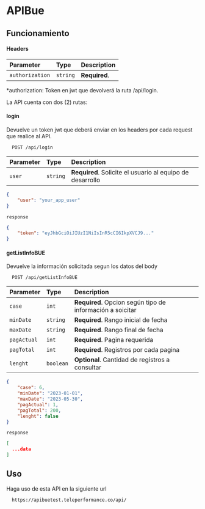 # APIBue


## Funcionamiento

#### Headers
| Parameter | Type     | Description                |
| :-------- | :------- | :------------------------- |
| `authorization` | `string` | **Required**. |

*authorization: Token en jwt que devolverá la ruta /api/login.

La API cuenta con dos (2) rutas:
#### login
Devuelve un token jwt que deberá enviar en los headers por cada request que realice al API.

```http
  POST /api/login
```

| Parameter | Type     | Description                |
| :-------- | :------- | :------------------------- |
| `user` | `string` | **Required**. Solicite el usuario al equipo de desarrollo |

```json
{
	"user": "your_app_user"
}
```

`response`

```json
{
	"token": "eyJhbGciOiJIUzI1NiIsInR5cCI6IkpXVCJ9..."
}
```
#### getListInfoBUE
Devuelve la información solicitada segun los datos del body

```http
  POST /api/getListInfoBUE
```

| Parameter | Type     | Description                |
| :-------- | :------- | :------------------------- |
| `case` | `int` | **Required**. Opcion según tipo de información a soicitar |
| `minDate` | `string` | **Required**. Rango inicial de fecha |
| `maxDate` | `string` | **Required**. Rango final de fecha |
| `pagActual` | `int` | **Required**. Pagina requerida |
| `pagTotal` | `int` | **Required**. Registros por cada pagina |
| `lenght` | `boolean` | **Optional**. Cantidad de registros a consultar |

```json
{
	"case": 6,
	"minDate": "2023-01-01",
	"maxDate": "2023-05-30",
	"pagActual": 1,
	"pagTotal": 200,
	"lenght": false
}
```

`response`

```json
[
  ...data
]
```
## Uso

Haga uso de esta API en la siguiente url

```bash
  https://apibuetest.teleperformance.co/api/ 
```
